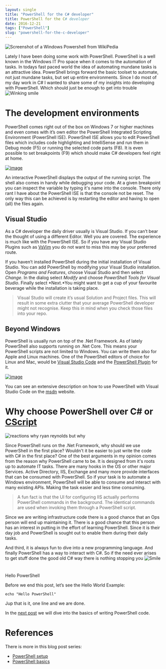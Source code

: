 ```yaml
---
layout: single
title: "PowerShell for the C# developer"
title: PowerShell for the C# developer
date: 2016-12-21
tags: ["PowerShell"]
slug: "powershell-for-the-c-developer"
---
```


![Screenshot of a Windows Powershell from WikiPedia](https://upload.wikimedia.org/wikipedia/commons/d/d5/Windows_PowerShell_1.0_PD.png "Screenshot of a Windows Powershell from WikiPedia")

Lately I have been doing some work with PowerShell. PowerShell is a well known in the Windows IT Pro space when it comes to the automation of tasks. In todays fast paced world the idea of automating mundane tasks is an attractive idea. PowerShell brings forward the basic toolset to automate, not just mundane tasks, but set up entire environments. Since I do most of my day work in C# I wanted to share some of my insights into developing with PowerShell. Which should just be enough to get into trouble ![Winking smile](https://mallibone.com/posts/files/c44ff76a-bbc3-4057-a670-40ee02c3d2d3.png)



# The development environments

PowerShell comes right out of the box on Windows 7 or higher machines and even comes with it’s own editor the PowerShell Integrated Scripting Environment (PowerShell ISE). PowerShell ISE allows you to edit PowerShell files which includes code highlighting and IntelliSense and run them in Debug mode (F5) or running the selected code parts (F8). It is even possible to set breakpoints (F9) which should make C# developers feel right at home.

[![image](https://mallibone.com/posts/files/3d393440-70ab-48a5-a990-233249f0b65a.png "image")](https://mallibone.com/posts/files/231a0e18-ad5d-45a0-80c2-a5378982433b.png)

An interactive PowerShell displays the output of the running script. The shell also comes in handy while debugging your code. At a given breakpoint you can inspect the variable by typing it's name into the console. There only rant I have about the PowerShell ISE is that the console not be reset. The only way this can be achieved is by restarting the editor and having to open (all) the files again.

## Visual Studio

As a C# developer the daily driver usually is Visual Studio. If you can’t bear the thought of using a different Editor. Well you are covered. The experience is much like with the PowerShell ISE. So if you have any Visual Studio Plugins such as [VsVim](https://github.com/jaredpar/VsVim "Link to the VsVim Git repository") you do not want to miss this may be your preferred route.



If you haven’t installed PowerShell during the initial installation of Visual Studio. You can add PowerShell by modifying your Visual Studio installation. Open *Programs and Features*, choose Visual Studio and then select *Change*. In the dialog select *Modify* and choose *PowerShell Tools for Visual Studio*. Finally select *Next.*You might want to get a cup of your favourite beverage while the installation is taking place.


> Visual Studio will create it’s usual Solution and Project files. This will result in some extra clutter that your average PowerShell developer might not recognise. Keep this in mind when you check those files into your repo.


## 

## Beyond Windows

PowerShell is usually run on top of the .Net Framework. As of lately PowerShell also supports running on .Net Core. This means your PowerShell scripts are not limited to Windows. You can write them also for Apple and Linux machines. One of the PowerShell editors of choice for Linux and Mac, would be [Visual Studio Code](https://code.visualstudio.com/) and the [PowerShell Plugin](https://github.com/PowerShell/PowerShell/blob/master/docs/learning-powershell/using-vscode.md "Link to VS Code PowerShell plugin project site") for it.

[![image](https://mallibone.com/posts/files/3aa76444-c904-4385-a224-86c9ea17c57c.png "image")](https://mallibone.com/posts/files/fed40103-37e2-4732-bea1-5f06466ab8ec.png)

You can see an extensive description on how to use PowerShell with Visual Studio Code on the [msdn](https://blogs.msdn.microsoft.com/powershell/2015/11/16/announcing-powershell-language-support-for-visual-studio-code-and-more/ "Link to MSDN article &quot;Announcing PowerShell language support for Visual Studio Code and more!&quot;") website.

# Why choose PowerShell over C# or [CScript](http://scriptcs.net/)

![reactions why ryan reynolds but why](https://media.giphy.com/media/1M9fmo1WAFVK0/giphy.gif)

Since PowerShell runs on the .Net Framework, why should we use PowerShell in the first place? Wouldn't it be easier to just write the code with C# in the first place? One of the best arguments in my opinion comes from the reason why PowerShell came to be. It is designed from it's roots up to automate IT tasks. There are many hooks in the OS or other major Services. Active Directory, IIS, Exchange and many more provide interfaces that can be consumed with PowerShell. So if your task is to automate a Windows environment, PowerShell will be able to consume and interact with many existing APIs. Making the task easier and less time consuming.


> A fun fact is that the UI for configuring IIS actually performs PowerShell commands in the background. The identical commands are used when invoking them through a PowerShell script.


Since we are writing infrastructure code there is a good chance that an Ops person will end up maintaining it. There is a good chance that this person has an interest in putting in the effort of learning PowerShell. Since it is their day job and PowerShell is sought out to enable them during their daily tasks.

And third, it is always fun to dive into a new programming language. And finally PowerShell has a way to interact with C#. So if the need ever arises to get stuff done the good old C# way there is nothing stopping you ![Smile](https://mallibone.com/posts/files/8cc19e6c-e6df-452a-b1f7-35e4628c91e0.png)

# 

Hello PowerShell

Before we end this post, let’s see the Hello World Example:


    echo "Hello PowerShell"


Jup that is it, one line and we are done.

In the [next post](https://mallibone.com/post/powershell-for-the-c-developer–part-2) we will dive into the basics of writing PowerShell code.

# References

There is more in this blog post series:

  


- [PowerShell setup](https://mallibone.com/post/powershell-for-the-c-developer)
- [PowerShell basics](https://mallibone.com/post/powershell-for-the-c-developer–part-2)

